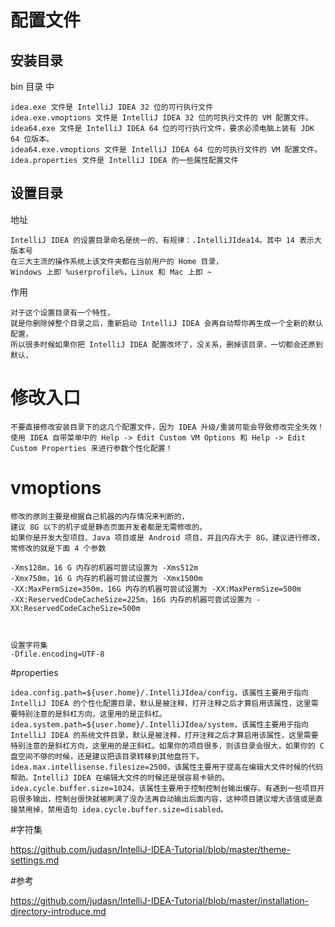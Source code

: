 
# 配置文件

## 安装目录

bin 目录 中

	idea.exe 文件是 IntelliJ IDEA 32 位的可行执行文件
	idea.exe.vmoptions 文件是 IntelliJ IDEA 32 位的可执行文件的 VM 配置文件。
	idea64.exe 文件是 IntelliJ IDEA 64 位的可行执行文件，要求必须电脑上装有 JDK 64 位版本。
	idea64.exe.vmoptions 文件是 IntelliJ IDEA 64 位的可执行文件的 VM 配置文件。
	idea.properties 文件是 IntelliJ IDEA 的一些属性配置文件

## 设置目录

地址

	IntelliJ IDEA 的设置目录命名是统一的、有规律：.IntelliJIdea14。其中 14 表示大版本号
	在三大主流的操作系统上该文件夹都在当前用户的 Home 目录，
	Windows 上即 %userprofile%，Linux 和 Mac 上即 ~

作用

	对于这个设置目录有一个特性，
	就是你删除掉整个目录之后，重新启动 IntelliJ IDEA 会再自动帮你再生成一个全新的默认配置，
	所以很多时候如果你把 IntelliJ IDEA 配置改坏了，没关系，删掉该目录，一切都会还原到默认，




# 修改入口

	不要直接修改安装目录下的这几个配置文件，因为 IDEA 升级/重装可能会导致修改完全失效！
	使用 IDEA 自带菜单中的 Help -> Edit Custom VM Options 和 Help -> Edit Custom Properties 来进行参数个性化配置！


# vmoptions 


	修改的原则主要是根据自己机器的内存情况来判断的，
	建议 8G 以下的机子或是静态页面开发者都是无需修改的。
	如果你是开发大型项目、Java 项目或是 Android 项目，并且内存大于 8G，建议进行修改，常修改的就是下面 4 个参数
	
	-Xms128m，16 G 内存的机器可尝试设置为 -Xms512m
	-Xmx750m，16 G 内存的机器可尝试设置为 -Xmx1500m
	-XX:MaxPermSize=350m，16G 内存的机器可尝试设置为 -XX:MaxPermSize=500m
	-XX:ReservedCodeCacheSize=225m，16G 内存的机器可尝试设置为 -XX:ReservedCodeCacheSize=500m

    

    设置字符集
    -Dfile.encoding=UTF-8


#properties

	idea.config.path=${user.home}/.IntelliJIdea/config，该属性主要用于指向 IntelliJ IDEA 的个性化配置目录，默认是被注释，打开注释之后才算启用该属性，这里需要特别注意的是斜杠方向，这里用的是正斜杠。
	idea.system.path=${user.home}/.IntelliJIdea/system，该属性主要用于指向 IntelliJ IDEA 的系统文件目录，默认是被注释，打开注释之后才算启用该属性，这里需要特别注意的是斜杠方向，这里用的是正斜杠。如果你的项目很多，则该目录会很大，如果你的 C 盘空间不够的时候，还是建议把该目录转移到其他盘符下。
	idea.max.intellisense.filesize=2500，该属性主要用于提高在编辑大文件时候的代码帮助。IntelliJ IDEA 在编辑大文件的时候还是很容易卡顿的。
	idea.cycle.buffer.size=1024，该属性主要用于控制控制台输出缓存。有遇到一些项目开启很多输出，控制台很快就被刷满了没办法再自动输出后面内容，这种项目建议增大该值或是直接禁用掉，禁用语句 idea.cycle.buffer.size=disabled。


#字符集

https://github.com/judasn/IntelliJ-IDEA-Tutorial/blob/master/theme-settings.md


#参考

https://github.com/judasn/IntelliJ-IDEA-Tutorial/blob/master/installation-directory-introduce.md